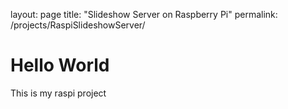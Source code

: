 layout: page
title: "Slideshow Server on Raspberry Pi"
permalink: /projects/RaspiSlideshowServer/

<!DOCTYPE html>
<html>
<body>
<h1>Hello World</h1>
<p>This is my raspi project</p>
</body>
</html>
